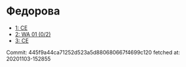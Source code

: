 # Федорова
- [1: CE](1.md)
- [2: WA 01 (0/2)](2.md)
- [3: CE](3.md)

Commit: 445f9a44ca71252d523a5d880680667f4699c120
 fetched at: 20201103-152855
